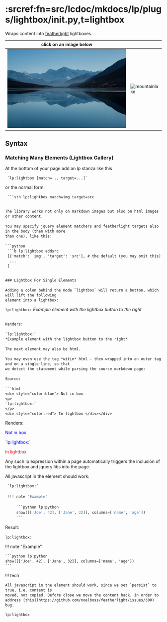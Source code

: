 # :srcref:fn=src/lcdoc/mkdocs/lp/plugs/lightbox/__init__.py,t=lightbox

Wraps content into [featherlight](https://github.com/noelboss/featherlight) lightboxes.

| click on an image below ||
|---|---|
| ![mountainlake](img/m.jpg)  | ![mountainlake](img/m2.jpeg)




## Syntax

### Matching Many Elements (Lightbox Gallery)

At the bottom of your page add an lp stanza like this

```
 `lp:lightbox [match=... target=...]`
```

or the normal form:

```
 ```sth lp:lightbox match=img target=src
 ```
```

The library works not only on markdown images but also on html images or other content. 

You may specify jquery element matchers and featherlight targets also in the body (then with more
than one), like this:

```python
 ```b lp:lightbox addsrc
 [{'match': 'img', 'target': 'src'}, # the default (you may omit this)
  ...
 ]
 ```
```

### Lightbox For Single Elements

Adding a colon behind the mode `lightbox` will return a button, which will lift the following
element into a lightbox:

```
`lp:lightbox:`
*Example element with the lightbox button to the right*
```

Renders:

`lp:lightbox:`
*Example element with the lightbox button to the right*

The next element may also be html.

You may even use the tag *witin* html - then wrapped into an outer tag and on a single line, so that
we detect the statement while parsing the source markdown page:

Source:

```html
<div style="color:blue"> Not in box
<p>
`lp:lightbox:`
</p>
<div style="color:red"> In lightbox </div></div>
```

Renders:

<div style="color:blue"> Not in box
<p>
`lp:lightbox:`
</p>
<div style="color:red"> In lightbox </div></div>

Any such lp expression within a page automatically triggers the inclusion of the lightbox and jquery libs into the page.

All javascript in the element should work:

```python
 `lp:lightbox:`
 
 !!! note "Example"
 
     ```python lp:python
     show([['Joe', 42], ['Jane', 32]], columns=['name', 'age'])
     ```
```

Result:

`lp:lightbox:`

!!! note "Example"

    ```python lp:python
    show([['Joe', 42], ['Jane', 32]], columns=['name', 'age'])
    ```


!!! tech
    
    All javascript in the element should work, since we set `persist` to true, i.e. content is
    moved, not copied. Before close we move the content back, in order to address [this](https://github.com/noelboss/featherlight/issues/300) bug.


`lp:lightbox`
